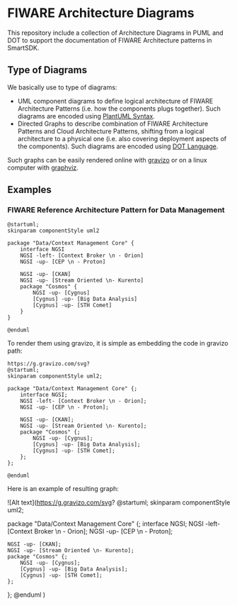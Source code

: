 # FIWARE Architecture Diagrams
This repository include a collection of Architecture Diagrams in PUML and DOT to
support the documentation of FIWARE Architecture patterns in SmartSDK.

## Type of Diagrams

We basically use to type of diagrams:
* UML component diagrams to define logical
architecture of FIWARE Architecture Patterns (i.e. how the components plugs together).
Such diagrams are encoded using [PlantUML Syntax](http://plantuml.com/component-diagram).
* Directed Graphs to describe combination of FIWARE Architecture Patterns and Cloud Architecture Patterns, shifting from a logical architecture to a physical one (i.e. also covering deployment aspects of the components). Such diagrams are encoded using [DOT Language](http://www.graphviz.org/content/dot-language).

Such graphs can be easily rendered online with [gravizo](http://g.gravizo.com) or on a linux computer with [graphviz](http://www.graphviz.org).

## Examples

### FIWARE Reference Architecture Pattern for Data Management

```
@startuml;
skinparam componentStyle uml2

package "Data/Context Management Core" {
	interface NGSI
	NGSI -left- [Context Broker \n - Orion]
	NGSI -up- [CEP \n - Proton]

	NGSI -up- [CKAN]
	NGSI -up- [Stream Oriented \n- Kurento]
	package "Cosmos" {
		NGSI -up- [Cygnus]
		[Cygnus] -up- [Big Data Analysis]
		[Cygnus] -up- [STH Comet]
	}
}

@enduml
```

To render them using gravizo, it is simple as embedding the code in gravizo path:

```
https://g.gravizo.com/svg?
@startuml;
skinparam componentStyle uml2;

package "Data/Context Management Core" {;
	interface NGSI;
	NGSI -left- [Context Broker \n - Orion];
	NGSI -up- [CEP \n - Proton];

	NGSI -up- [CKAN];
	NGSI -up- [Stream Oriented \n- Kurento];
	package "Cosmos" {;
		NGSI -up- [Cygnus];
		[Cygnus] -up- [Big Data Analysis];
		[Cygnus] -up- [STH Comet];
	};
};

@enduml
```
Here is an example of resulting graph:

![Alt text](https://g.gravizo.com/svg?
  @startuml;
  skinparam componentStyle uml2;

  package "Data/Context Management Core" {;
  	interface NGSI;
  	NGSI -left- [Context Broker \n - Orion];
  	NGSI -up- [CEP \n - Proton];

  	NGSI -up- [CKAN];
  	NGSI -up- [Stream Oriented \n- Kurento];
  	package "Cosmos" {;
  		NGSI -up- [Cygnus];
  		[Cygnus] -up- [Big Data Analysis];
  		[Cygnus] -up- [STH Comet];
  	};
  };
  @enduml
)
